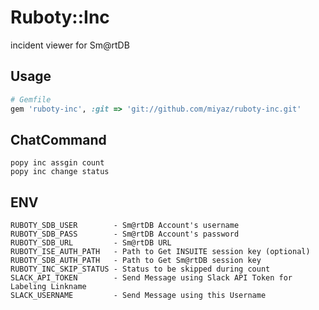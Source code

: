 # Ruboty::Inc
incident viewer for Sm@rtDB

## Usage

```ruby
# Gemfile
gem 'ruboty-inc', :git => 'git://github.com/miyaz/ruboty-inc.git'
```

## ChatCommand
```
popy inc assgin count
popy inc change status
```

## ENV
```
RUBOTY_SDB_USER        - Sm@rtDB Account's username
RUBOTY_SDB_PASS        - Sm@rtDB Account's password
RUBOTY_SDB_URL         - Sm@rtDB URL
RUBOTY_ISE_AUTH_PATH   - Path to Get INSUITE session key (optional)
RUBOTY_SDB_AUTH_PATH   - Path to Get Sm@rtDB session key
RUBOTY_INC_SKIP_STATUS - Status to be skipped during count
SLACK_API_TOKEN        - Send Message using Slack API Token for Labeling Linkname
SLACK_USERNAME         - Send Message using this Username
```
